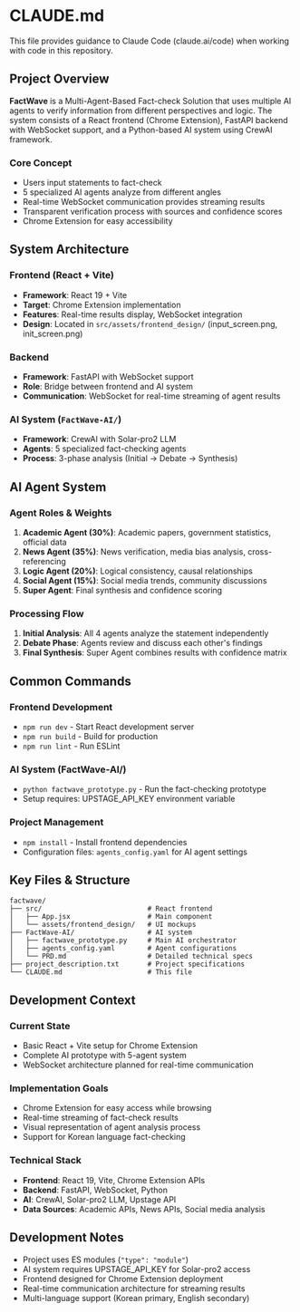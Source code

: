 # CLAUDE.md

This file provides guidance to Claude Code (claude.ai/code) when working with code in this repository.

## Project Overview

**FactWave** is a Multi-Agent-Based Fact-check Solution that uses multiple AI agents to verify information from different perspectives and logic. The system consists of a React frontend (Chrome Extension), FastAPI backend with WebSocket support, and a Python-based AI system using CrewAI framework.

### Core Concept
- Users input statements to fact-check
- 5 specialized AI agents analyze from different angles
- Real-time WebSocket communication provides streaming results
- Transparent verification process with sources and confidence scores
- Chrome Extension for easy accessibility

## System Architecture

### Frontend (React + Vite)
- **Framework**: React 19 + Vite
- **Target**: Chrome Extension implementation
- **Features**: Real-time results display, WebSocket integration
- **Design**: Located in `src/assets/frontend_design/` (input_screen.png, init_screen.png)

### Backend 
- **Framework**: FastAPI with WebSocket support
- **Role**: Bridge between frontend and AI system
- **Communication**: WebSocket for real-time streaming of agent results

### AI System (`FactWave-AI/`)
- **Framework**: CrewAI with Solar-pro2 LLM
- **Agents**: 5 specialized fact-checking agents
- **Process**: 3-phase analysis (Initial → Debate → Synthesis)

## AI Agent System

### Agent Roles & Weights
1. **Academic Agent (30%)**: Academic papers, government statistics, official data
2. **News Agent (35%)**: News verification, media bias analysis, cross-referencing
3. **Logic Agent (20%)**: Logical consistency, causal relationships
4. **Social Agent (15%)**: Social media trends, community discussions
5. **Super Agent**: Final synthesis and confidence scoring

### Processing Flow
1. **Initial Analysis**: All 4 agents analyze the statement independently
2. **Debate Phase**: Agents review and discuss each other's findings
3. **Final Synthesis**: Super Agent combines results with confidence matrix

## Common Commands

### Frontend Development
- `npm run dev` - Start React development server
- `npm run build` - Build for production
- `npm run lint` - Run ESLint

### AI System (FactWave-AI/)
- `python factwave_prototype.py` - Run the fact-checking prototype
- Setup requires: UPSTAGE_API_KEY environment variable

### Project Management
- `npm install` - Install frontend dependencies
- Configuration files: `agents_config.yaml` for AI agent settings

## Key Files & Structure

```
factwave/
├── src/                          # React frontend
│   ├── App.jsx                   # Main component
│   └── assets/frontend_design/   # UI mockups
├── FactWave-AI/                  # AI system
│   ├── factwave_prototype.py     # Main AI orchestrator
│   ├── agents_config.yaml        # Agent configurations
│   └── PRD.md                    # Detailed technical specs
├── project_description.txt       # Project specifications
└── CLAUDE.md                     # This file
```

## Development Context

### Current State
- Basic React + Vite setup for Chrome Extension
- Complete AI prototype with 5-agent system
- WebSocket architecture planned for real-time communication

### Implementation Goals
- Chrome Extension for easy access while browsing
- Real-time streaming of fact-check results
- Visual representation of agent analysis process
- Support for Korean language fact-checking

### Technical Stack
- **Frontend**: React 19, Vite, Chrome Extension APIs
- **Backend**: FastAPI, WebSocket, Python
- **AI**: CrewAI, Solar-pro2 LLM, Upstage API
- **Data Sources**: Academic APIs, News APIs, Social media analysis

## Development Notes

- Project uses ES modules (`"type": "module"`)
- AI system requires UPSTAGE_API_KEY for Solar-pro2 access
- Frontend designed for Chrome Extension deployment
- Real-time communication architecture for streaming results
- Multi-language support (Korean primary, English secondary)